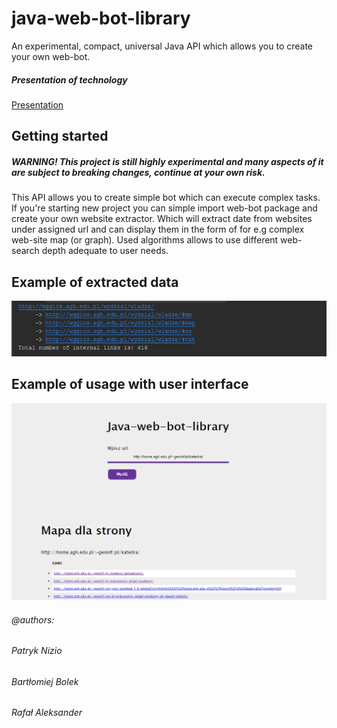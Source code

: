 # java-web-bot-library
An experimental, compact, universal Java API which allows 
you to create your own web-bot.

##### Presentation of technology
[Presentation](https://github.com/Dyzio18/java-web-bot-library/blob/master/PDF-presentation-PL.pdf)


## Getting started
##### WARNING! This project is still highly experimental and many aspects of it are subject to breaking changes, continue at your own risk.
This API allows you to create simple bot which can execute complex tasks.
If you're starting new project you can simple import web-bot package and create your
own website extractor. Which will extract date from websites under assigned url
and can display them in the form of for e.g complex web-site map (or graph).
Used algorithms allows to use different web-search depth adequate to user needs. 

## Example of extracted data
![Alt text](/img/demo-extracted-data.png)

## Example of usage with user interface
![Alt text](/img/demo-interface-prezentation.png)

###### @authors: 
###### Patryk Nizio
###### Bartłomiej Bolek
###### Rafał Aleksander


   

